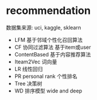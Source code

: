 #  recommendation 
  数据集来源:  uci, kaggle, sklearn
- LFM    基于邻域个性化召回算法
- CF     协同过滤算法     基于item或user
- ContentBased   基于内容推荐算法
- Iteam2Vec     词向量
- LR         线性回归
- PR  personal rank    个性排名
- Tree  决策树
- WD     排序模型     wide and deep

